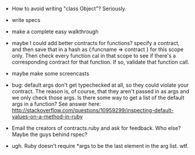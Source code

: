 - How to avoid writing "class Object"? Seriously.
- write specs
- make a complete easy walkthrough
- maybe I could add better contracts for functions? specify a contract, and then save that in a hash as (:funcname => contract } for this scope only. Then check every function cal in that scope to see if there's a corresponding contract for that function. If so, validate that function call.
- maybe make some screencasts

- bug: default args don't get typechecked at all, so they could violate your contract.
The reason is, of course, that they aren't passed in as args and we only check those args. Is there some way to get a list of the default args in a function?
    See answer here: http://stackoverflow.com/questions/10959299/inspecting-default-values-on-a-method-in-ruby

- Email the creators of contracts.ruby and ask for feedback. Who else? Maybe the guys behind rspec?


- ugh. Ruby doesn't require *args to be the last element in the arg list. wtf.
